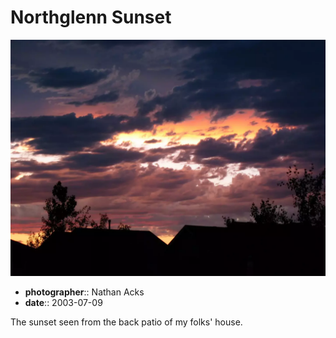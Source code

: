 # Northglenn Sunset

![A spectacular purple and orange sunset, with the silhouettes of suburban houses in the foreground](assets/2003-07-09-northglenn-sunset.webp)

* **photographer**:: Nathan Acks  
* **date**:: 2003-07-09

The sunset seen from the back patio of my folks' house.
